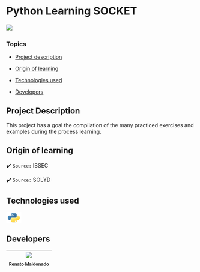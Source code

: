# Python Learning SOCKET

<p>
   <img src="http://img.shields.io/static/v1?label=STATUS&message=DEVELOPMENT&color=RED&style=for-the-badge"/>
</p>

### Topics

- [Project description](#Project-description)

- [Origin of learning](#Origin-of-learning)

- [Technologies used](#Technologies-used)
 
- [Developers](#Developers)

## Project Description

This project has a goal the compilation of the many practiced exercises and examples during the process learning.

## Origin of learning

:heavy_check_mark: `Source:` IBSEC

:heavy_check_mark: `Source:` SOLYD

## Technologies used

<p>
<img align="center" alt="Renato-python" height="30" width="40" src="https://raw.githubusercontent.com/devicons/devicon/master/icons/python/python-original.svg">
</p>

## Developers
| [<img src="https://avatars.githubusercontent.com/u/49447595?v=4" width=115><br><sub>Renato Maldonado</sub>](https://github.com/renthus)
| :---: |